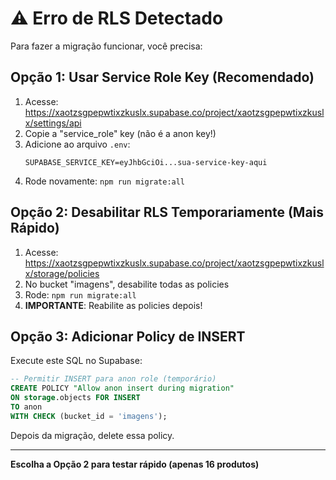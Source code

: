 # ⚠️ Erro de RLS Detectado

Para fazer a migração funcionar, você precisa:

## Opção 1: Usar Service Role Key (Recomendado)

1. Acesse: https://xaotzsgpepwtixzkuslx.supabase.co/project/xaotzsgpepwtixzkuslx/settings/api
2. Copie a "service_role" key (não é a anon key!)
3. Adicione ao arquivo `.env`:
   ```
   SUPABASE_SERVICE_KEY=eyJhbGciOi...sua-service-key-aqui
   ```
4. Rode novamente: `npm run migrate:all`

## Opção 2: Desabilitar RLS Temporariamente (Mais Rápido)

1. Acesse: https://xaotzsgpepwtixzkuslx.supabase.co/project/xaotzsgpepwtixzkuslx/storage/policies
2. No bucket "imagens", desabilite todas as policies
3. Rode: `npm run migrate:all`
4. **IMPORTANTE**: Reabilite as policies depois!

## Opção 3: Adicionar Policy de INSERT

Execute este SQL no Supabase:

```sql
-- Permitir INSERT para anon role (temporário)
CREATE POLICY "Allow anon insert during migration"
ON storage.objects FOR INSERT
TO anon
WITH CHECK (bucket_id = 'imagens');
```

Depois da migração, delete essa policy.

---

**Escolha a Opção 2 para testar rápido (apenas 16 produtos)**
